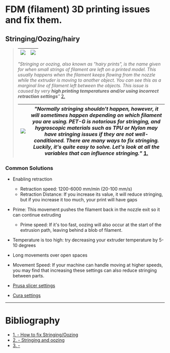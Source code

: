 # FDM (filament) 3D printing issues and fix them.

## Stringing/Oozing/hairy

> | ![](https://cdn.help.prusa3d.com/wp-content/uploads/2022/02/90014ff5fc80d10b-800x511.jpg) | ![](https://cdn.help.prusa3d.com/wp-content/uploads/2022/02/b1b72c32290b8c00-800x534.jpg) |
> | ------------------- | ------------------ |
> 
> *"Stringing or oozing, also known as "hairy prints", is the name given for when small strings of filament are left on a printed model. This usually happens when the filament keeps flowing from the nozzle while the extruder is moving to another object. You can see this as a marginal line of filament left between the objects. This issue is caused by very* ***high printing temperatures and/or using incorrect retraction settings**"* [2.](https://help.prusa3d.com/article/stringing-and-oozing_1805)
>
> | ![](https://support.bcn3d.com/hs-fs/hubfs/Knowledge%20base/Draft/stringing-gif.gif?width=525&name=stringing-gif.gif) | *"Normally stringing shouldn't happen, however, it will sometimes happen depending on which filament you are using. PET-G is notorious for stringing, and hygroscopic materials such as TPU or Nylon may have stringing issues if they are not well-conditioned. There are many ways to fix stringing. Luckily, it's quite easy to solve. Let's look at all the variables that can influence stringing."* [1.](https://support.bcn3d.com/knowledge/stringing)  |
> | ------------- | --------------- |

### Common Solutions
- Enabling retraction 
  - Retraction speed:  1200-6000 mm/min (20-100 mm/s)
  - Retraction Distance: If you increase its value, it will reduce stringing, but if you increase it too much, your print will have gaps
- Prime: This movement pushes the filament back in the nozzle exit so it can continue extruding
  - Prime speed: If it's too fast, oozing will also occur at the start of the extrusion path, leaving behind a blob of filament. 
- Temperature is too high: try decreasing your extruder temperature by 5-10 degrees
- Long movements over open spaces
- Movement Speed:  If your machine can handle moving at higher speeds, you may find that increasing these settings can also reduce stringing between parts.

- [Prusa slicer settings](https://help.prusa3d.com/article/stringing-and-oozing_1805)
- [Cura settings]()

-----------------------------

# Bibliography
- [1. - How to fix Stringing/Oozing](https://support.bcn3d.com/knowledge/stringing)
- [2. - Stringing and oozing](https://help.prusa3d.com/article/stringing-and-oozing_1805)
- [3. - ]()
